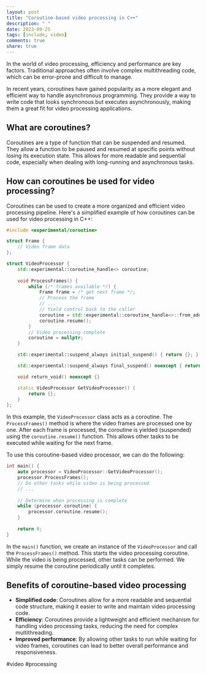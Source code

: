 ```yaml
---
layout: post
title: "Coroutine-based video processing in C++"
description: " "
date: 2023-09-25
tags: [include, video]
comments: true
share: true
---
```


In the world of video processing, efficiency and performance are key factors. Traditional approaches often involve complex multithreading code, which can be error-prone and difficult to manage. 

In recent years, coroutines have gained popularity as a more elegant and efficient way to handle asynchronous programming. They provide a way to write code that looks synchronous but executes asynchronously, making them a great fit for video processing applications.

## What are coroutines?

Coroutines are a type of function that can be suspended and resumed. They allow a function to be paused and resumed at specific points without losing its execution state. This allows for more readable and sequential code, especially when dealing with long-running and asynchronous tasks.

## How can coroutines be used for video processing?

Coroutines can be used to create a more organized and efficient video processing pipeline. Here's a simplified example of how coroutines can be used for video processing in C++:

```cpp
#include <experimental/coroutine>

struct Frame {
    // Video frame data
};

struct VideoProcessor {
    std::experimental::coroutine_handle<> coroutine;
    
    void ProcessFrames() {
        while (/* frames available */) {
            Frame frame = /* get next frame */;
            // Process the frame
            // ...
            // Yield control back to the caller
            coroutine = std::experimental::coroutine_handle<>::from_address(this);
            coroutine.resume();
        }
        // Video processing complete
        coroutine = nullptr;
    }

    std::experimental::suspend_always initial_suspend() { return {}; }

    std::experimental::suspend_always final_suspend() noexcept { return {}; }

    void return_void() noexcept {}

    static VideoProcessor GetVideoProcessor() {
        return {};
    }
};
```

In this example, the `VideoProcessor` class acts as a coroutine. The `ProcessFrames()` method is where the video frames are processed one by one. After each frame is processed, the coroutine is yielded (suspended) using the `coroutine.resume()` function. This allows other tasks to be executed while waiting for the next frame.

To use this coroutine-based video processor, we can do the following:

```cpp
int main() {
    auto processor = VideoProcessor::GetVideoProcessor();
    processor.ProcessFrames();
    // Do other tasks while video is being processed
    // ...
    
    // Determine when processing is complete
    while (processor.coroutine) {
        processor.coroutine.resume();
    }
    
    return 0;
}
```

In the `main()` function, we create an instance of the `VideoProcessor` and call the `ProcessFrames()` method. This starts the video processing coroutine. While the video is being processed, other tasks can be performed. We simply resume the coroutine periodically until it completes.

## Benefits of coroutine-based video processing

- **Simplified code**: Coroutines allow for a more readable and sequential code structure, making it easier to write and maintain video processing code.
- **Efficiency**: Coroutines provide a lightweight and efficient mechanism for handling video processing tasks, reducing the need for complex multithreading.
- **Improved performance**: By allowing other tasks to run while waiting for video frames, coroutines can lead to better overall performance and responsiveness.

#video #processing